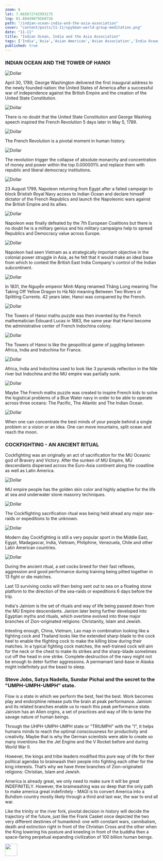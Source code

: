 ```yaml
--- 
zoom: 6  
lat: 7.665672742993175
lng: 81.88449879560726
path: "/indian-ocean-india-and-the-asia-association"
cover: "content/posts/11-11/spykman-world-group-meditation.png"
date: "11-11"
title: "Indian Ocean, India and the Asia Association"
tags: ['India','Asia','Asian American','Asian Association','India Ocean','Spykman World','GeoGenetics']  
published: true
---
```


### INDIAN OCEAN AND THE TOWER OF HANOI

![Dollar](https://storage.googleapis.com/spykman-world/563px-US_one_dollar_bill%2C_reverse%2C_series_2009.jpg)

April 30, 1789, George Washington delivered the first inaugural address to the newly founded nation: the United States of America after a successful war of independence against the British Empire and the creation of the United State Constitution. 

![Dollar](https://storage.googleapis.com/spykman-world/563px-US_one_dollar_bill%2C_reverse%2C_series_2009.jpg)

There is no doubt that the United State Constitution and George Washing speech inspired the French Revolution 5 days later in May 5, 1789.

![Dollar](https://storage.googleapis.com/spykman-world/563px-US_one_dollar_bill%2C_reverse%2C_series_2009.jpg)

The French Revolution is a pivotal moment in human history. 

![Dollar](https://storage.googleapis.com/spykman-world/563px-US_one_dollar_bill%2C_reverse%2C_series_2009.jpg)

The revolution trigger the collapse of absolute monarchy and concentration of money and power within the top 0.000001% and replace them with republic and liberal democracy institutions. 

![Dollar](https://storage.googleapis.com/spykman-world/563px-US_one_dollar_bill%2C_reverse%2C_series_2009.jpg)

23 August 1799, Napoleon returning from Egypt after a failed campaign to block Bristish Royal Navy access to Indian Ocean and declare himself dictator of the French Republics and launch the Napoleonic wars against the British Empire and its allies. 

![Dollar](https://storage.googleapis.com/spykman-world/563px-US_one_dollar_bill%2C_reverse%2C_series_2009.jpg)

Napoleon was finally defeated by the 7th European Coalitions but there is no doubt he is a military genius and his military campaigns help to spread Republics and Democracy value across Europe.

![Dollar](https://storage.googleapis.com/spykman-world/563px-US_one_dollar_bill%2C_reverse%2C_series_2009.jpg)

Napoleon had seen Vietnam as a strategically important objective in the colonial power struggle in Asia, as he felt that it would make an ideal base from which to contest the British East India Company's control of the Indian subcontinent. 

![Dollar](https://storage.googleapis.com/spykman-world/563px-US_one_dollar_bill%2C_reverse%2C_series_2009.jpg)

In 1831, the Nguyễn emperor Minh Mạng renamed Thăng Long meaning The Taking Off Yellow Dragon to Hà Nội meaning Between Two Rivers or Splitting Currents. 42 years later, Hanoi was conquered by the French.

![Dollar](https://storage.googleapis.com/spykman-world/563px-US_one_dollar_bill%2C_reverse%2C_series_2009.jpg)

The Towers of Hanoi maths puzzle was then invented by the French mathematician Édouard Lucas in 1883, the same year that Hanoi become the administrative center of French Indochina colony. 

![Dollar](https://storage.googleapis.com/spykman-world/563px-US_one_dollar_bill%2C_reverse%2C_series_2009.jpg)

The Towers of Hanoi is like the geopolitical game of juggling between Africa, India and Indochina for France.  

![Dollar](https://storage.googleapis.com/spykman-world/563px-US_one_dollar_bill%2C_reverse%2C_series_2009.jpg)

Africa, India and Indochina used to look like 3 pyramids reflection in the Nile river but Indochina and the MU empire was partially sunk. 

![Dollar](https://storage.googleapis.com/spykman-world/563px-US_one_dollar_bill%2C_reverse%2C_series_2009.jpg)

Maybe The French maths puzzle was created to inspire French kids to solve the logistical problems of a Blue Water navy in order to be able to operate across three oceans: The Pacific, The Atlantic and The Indian Ocean.

![Dollar](https://storage.googleapis.com/spykman-world/563px-US_one_dollar_bill%2C_reverse%2C_series_2009.jpg)

When one can concentrate the best minds of your people behind a single problem or a vision or an idea. One can move mountains, split ocean and reach the moon.

### COCKFIGHTING - AN ANCIENT RITUAL

Cockfighting was an originally an act of sacrification for the MU Oceanic god of Bravery and Victory. After the sunken of MU Empire, MU descendants dispersed across the Euro-Asia continent along the coastline as well as Latin America. 

![Dollar](https://storage.googleapis.com/spykman-world/563px-US_one_dollar_bill%2C_reverse%2C_series_2009.jpg)

MU empire people has the golden skin color and highly adaptive for the life at sea and underwater stone masonry techniques.

![Dollar](https://storage.googleapis.com/spykman-world/563px-US_one_dollar_bill%2C_reverse%2C_series_2009.jpg)

The Cockflighting sacrification ritual was being held ahead any major sea-raids or expeditions to the unknown.

![Dollar](https://storage.googleapis.com/spykman-world/563px-US_one_dollar_bill%2C_reverse%2C_series_2009.jpg)

Modern day Cockfighting is still a very popular sport in the Middle East, Egypt, Madagascar, India, Vietnam, Philiphine, Venezuela, Chile and other Latin American countries.

![Dollar](https://storage.googleapis.com/spykman-world/563px-US_one_dollar_bill%2C_reverse%2C_series_2009.jpg)

During the ancient ritual, a set cocks breed for their fast reflexes, aggression and good performance during training being pitted together in 13 fight or die matches. 

Last 13 surviving cocks will then being sent out to sea on a floating stone platform to the direction of the sea-raids or expeditions 6 days before the trip.

India's Jainism is the set of rituals and way of life being passed down from the MU Empire descendants. Janism later being further developed into Egyptian myths and rituals, which overtime evolved into three major branches of Zion-originated religions: Christanity, Islam and Jewish.

Intesting enough, China, Vietnam, Lao map in combination looking like a fighting cock and Thailand looks like the extended sharp-blade to the cock heel to enable the flighting cock to make the killing blow during their matches. In a typical fighting cock matches, the well-trained cock will aim for the neck or the chest to make its strikes and the sharp-blade sometimes cut off the head in one strike.
Complete destruction of the navy might not be enough to deter further aggressions. A permamant land-base in Alaska might indefinitely put the beast to sleep.

### Steve Jobs, Satya Nadella, Sundar Pichai and the secret to the "UMPH-UMPH-UMPH" state.

Flow is a state in which we perform the best, feel the best. Work becomes play and endorphine release puts the brain at peak performance. 
Jainism and its related branches enable us to reach this peak performance state. Jainism has an Alien orgins, a set of practices and way of life to tame the savage nature of human beings. 

Through the UHPH-UMPH-UMPH state or "TRIUMPH" with the "I", it helps humans minds to reach the optimal consciousness for productivity and creativity. Maybe that is why the German scientists were able to create so many inventions like the Jet Engine and the V Rocket before and during World War II.

However, the kings and tribe leaders modified this pure way of life for their political agendas to brainwash their people into fighting each other for the king interests. That’s why we have three branches of Zion-originated religions: Christian, Islam and Jewish.

America is already great, we only need to make sure it will be great INDEFINITELY. However, the brainwashing was so deep that the only path to make america great indefinitely - MAGI is to convert America into a Buhdism country mostly likely through a third and last war, the war to end all war.

Like the trinity or the river fork, pivotal decision in history will decide the trajectory of the future, just like the Frank Casket once depicted the two very different destinies of humankind: one with constant wars, cannibalism, death and extinction right in front of the Christian Cross and the other when the King lowering his posture and kneeling in front of the buddha then a space-faring perpetual expanding civilization of 100 billion human beings. 

<img 
  width="40vw" 
  src="https://upload.wikimedia.org/wikipedia/commons/thumb/5/5a/Franks_casket_03.jpg/2880px-Franks_casket_03.jpg" 
/>










	



